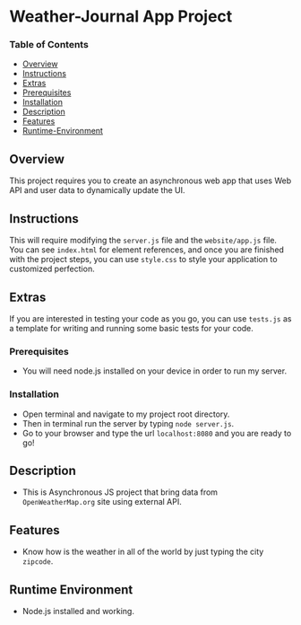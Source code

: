 # Weather-Journal App Project

### Table of Contents

* [Overview](#overview)
* [Instructions](#instructions)
* [Extras](#extras)
* [Prerequisites](#prerequisites)
* [Installation](#installation)
* [Description](#description)
* [Features](#features)
* [Runtime-Environment](#runtime-environment)

## Overview
This project requires you to create an asynchronous web app that uses Web API and user data to dynamically update the UI. 

## Instructions
This will require modifying the `server.js` file and the `website/app.js` file. You can see `index.html` for element references, and once you are finished with the project steps, you can use `style.css` to style your application to customized perfection.

## Extras
If you are interested in testing your code as you go, you can use `tests.js` as a template for writing and running some basic tests for your code.

### Prerequisites

* You will need node.js installed on your device in order to run my server.

### Installation

* Open terminal and navigate to my project root directory.
* Then in terminal run the server by typing `node server.js`.
* Go to your browser and type the url `localhost:8080` and you are ready to go!

## Description

* This is Asynchronous JS project that bring data from `OpenWeatherMap.org` site using external API.

## Features

* Know how is the weather in all of the world by just typing the city `zipcode`.

## Runtime Environment

* Node.js installed and working.
